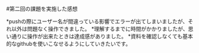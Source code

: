 #第二回の課題を実施した感想

*pushの際にユーザー名が間違っている影響でエラーが出てしまいましたが、それ以外は問題なく操作できました。
*理解するまでに時間がかかりましたが、思い通りに操作が出来たときは達成感がありました。
*資料を確認しなくても基本的なgithubを使いこなせるようにしていきたいです。
